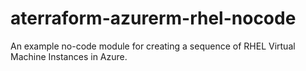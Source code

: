 # aterraform-azurerm-rhel-nocode
An example no-code module for creating a sequence of RHEL Virtual Machine Instances in Azure.
